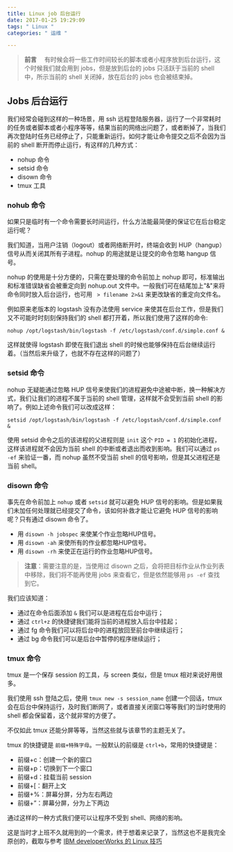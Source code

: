 ```yaml
---
title: Linux job 后台运行
date: 2017-01-25 19:29:09
tags: " Linux "
categories: " 运维 "

---
```


> **前言**
　有时候会将一些工作时间较长的脚本或者小程序放到后台运行，这个时候我们就会用到 jobs，但是放到后台的 jobs 只活跃于当前的 shell 中，所示当前的 shell 关闭掉，放在后台的 jobs 也会被结束掉。

## Jobs 后台运行

我们经常会碰到这样的一种场景，用 ssh 远程登陆服务器，运行了一个非常耗时的任务或者脚本或者小程序等等，结果当前的网络出问题了，或者断掉了，当我们再次登陆时任务已经停止了，只能重新运行。如何才能让命令提交之后不会因为当前的 shell 断开而停止运行，有这样的几种方式：

- nohup 命令
- setsid 命令
- disown 命令
- tmux 工具

### nohub 命令

如果只是临时有一个命令需要长时间运行，什么方法能最简便的保证它在后台稳定运行呢？

我们知道，当用户注销（logout）或者网络断开时，终端会收到 HUP（hangup）信号从而关闭其所有子进程。nohup 的用途就是让提交的命令忽略 hangup 信号。

nohup 的使用是十分方便的，只需在要处理的命令前加上 nohup 即可，标准输出和标准错误缺省会被重定向到 nohup.out 文件中。一般我们可在结尾加上"&"来将命令同时放入后台运行，也可用 ` > filename 2>&1` 来更改缺省的重定向文件名。

例如原来老版本的 logstash 没有办法使用 service 来使其在后台工作，但是我们又不可能时时刻刻保持我们的 shell 都打开着，所以我们使用了这样的命令:

```
nohup /opt/logstash/bin/logstash -f /etc/logstash/conf.d/simple.conf &
```

这样就使得 logstash 即使在我们退出 shell 的时候也能够保持在后台继续运行着。（当然后来升级了，也就不存在这样的问题了）

### setsid 命令

nohup 无疑能通过忽略 HUP 信号来使我们的进程避免中途被中断，换一种解决方式，我们让我们的进程不属于当前的 shell 管理，这样就不会受到当前 shell 的影响了。例如上述命令我们可以改成这样：

```
setsid /opt/logstash/bin/logstash -f /etc/logstash/conf.d/simple.conf &
```

使用 setsid 命令之后的该进程的父进程则是 `init` 这个 `PID = 1` 的初始化进程，这样该进程就不会因为当前 shell 的中断或者退出而收到影响。我们可以通过 `ps -ef` 来验证一番，而 nohup 虽然不受当前 shell 的信号影响，但是其父进程还是当前 shell。

### disown 命令

事先在命令前加上 `nohup` 或者 `setsid` 就可以避免 HUP 信号的影响。但是如果我们未加任何处理就已经提交了命令，该如何补救才能让它避免 HUP 信号的影响呢？只有通过 disown 命令了。

- 用 `disown -h jobspec` 来使某个作业忽略HUP信号。
- 用 `disown -ah` 来使所有的作业都忽略HUP信号。
- 用 `disown -rh` 来使正在运行的作业忽略HUP信号。

>**注意**：需要注意的是，当使用过 disown 之后，会将把目标作业从作业列表中移除，我们将不能再使用 jobs 来查看它，但是依然能够用 `ps -ef` 查找到它。

我们应该知道：

- 通过在命令后面添加 `&` 我们可以是进程在后台中运行；
- 通过 `ctrl+z` 的快捷键我们能将当前的进程放入后台中挂起；
- 通过 fg 命令我们可以将后台中的进程放回至前台中继续运行；
- 通过 bg 命令我们可以是后台中暂停的程序继续运行；

### tmux 命令

tmux 是一个保存 session 的工具，与 screen 类似，但是 tmux 相对来说好用很多。

我们使用 ssh 登陆之后，使用 `tmux new -s session_name` 创建一个回话，tmux 会在后台中保持运行，及时我们断网了，或者直接关闭窗口等等我们的当时使用的 shell 都会保留着，这个就非常的方便了。

不仅如此 tmux 还能分屏等等，当然这些就与该章节的主题无关了。

tmux 的快捷键是 `前缀+特殊字母`。一般默认的前缀是 `ctrl+b`，常用的快捷键是：

- 前缀+c：创建一个新的窗口
- 前缀+p：切换到下一个窗口
- 前缀+d：挂载当前 session
- 前缀+[：翻开上文
- 前缀+%：屏幕分屏，分为左右两边
- 前缀+”：屏幕分屏，分为上下两边

通过这样的一种方式我们便可以让程序不受到 shell、网络的影响。

这是当时才上班不久就用到的一个需求，终于想着来记录了，当然这也不是我完全原创的，截取与参考 [IBM developerWorks 的 Linux 技巧](https://www.ibm.com/developerworks/cn/linux/l-cn-nohup/#icomments)

